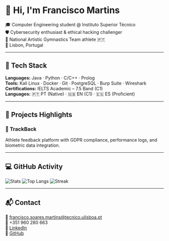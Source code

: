 # 👋 Hi, I'm Francisco Martins

🎓 Computer Engineering student @ Instituto Superior Técnico  
🛡️ Cybersecurity enthusiast & ethical hacking challenger  
🤸 National Artistic Gymnastics Team athlete 🇵🇹  
📍 Lisbon, Portugal

---

## 🔧 Tech Stack

**Languages:** Java · Python · C/C++ · Prolog  
**Tools:** Kali Linux · Docker · Git · PostgreSQL · Burp Suite · Wireshark  
**Certifications:** IELTS Academic – 7.5 Band (C1)  
**Languages:** 🇵🇹 PT (Native) · 🇬🇧 EN (C1) · 🇪🇸 ES (Proficient)

---

## 🚀 Projects Highlights

### 📱 TrackBack
Athlete feedback platform with GDPR compliance, performance logs, and biometric data integration.


---

## 💻 GitHub Activity

![Stats](https://github-readme-stats.vercel.app/api?username=franciscogfsm&show_icons=true&theme=tokyonight&hide=issues&count_private=true)
![Top Langs](https://github-readme-stats.vercel.app/api/top-langs/?username=franciscogfsm&layout=compact&theme=tokyonight)
![Streak](https://github-readme-streak-stats.herokuapp.com/?user=franciscogfsm&theme=tokyonight)

---

## 📬 Contact

📧 francisco.soares.martins@tecnico.ulisboa.pt  
📱 +351 960 280 663  
🔗 [LinkedIn](www.linkedin.com/in/franciscogfsm)  
🐙 [GitHub](https://github.com/franciscogfsm)
